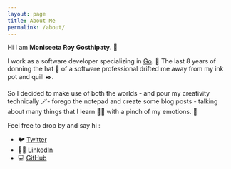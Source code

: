 ```yaml
---
layout: page
title: About Me
permalink: /about/
---
```


Hi I am **Moniseeta Roy Gosthipaty**. :wave:

I work as a software developer specializing in [Go](https://go.dev/). :beaver: The last 8 years of donning the hat :tophat: of a software professional drifted me away from my ink pot and quill ✒️. 

So I decided to make use of both the worlds - and pour my creativity technically 🪄- forego the notepad and create some blog posts - talking about many things that I learn 👩‍💻 with a pinch of my emotions. 🧂

Feel free to drop by and say hi :

- 🐦 [Twitter](https://twitter.com/moniseeta)
- 🤝🏽 [LinkedIn](https://www.linkedin.com/in/moniseeta-roy-gosthipaty/)
- 💻 [GitHub](https://github.com/Moniseeta)